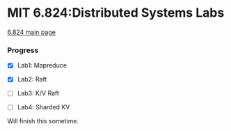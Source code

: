 # MIT 6.824:Distributed Systems Labs

[6.824 main page](https://pdos.csail.mit.edu/6.824/schedule.html)

### Progress

- [x] Lab1: Mapreduce

- [x] Lab2: Raft

- [ ] Lab3: K/V Raft

- [ ] Lab4: Sharded KV

Will finish this sometime.